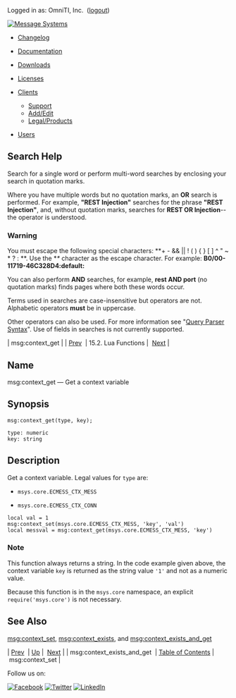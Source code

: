 Logged in as: OmniTI, Inc.  ([logout](https://support.messagesystems.com/logout.php))

[![Message Systems](https://support.messagesystems.com/images/ms-white205.png)](https://support.messagesystems.com/start.php) 

*   [Changelog](https://support.messagesystems.com/start.php?show=changelog)
*   [Documentation](https://support.messagesystems.com/docs/)
*   [Downloads](https://support.messagesystems.com/start.php)

*   [Licenses](https://support.messagesystems.com/license_summary.php)
*   <a href="">Clients</a>
    *   [Support](https://support.messagesystems.com/cs.php)
    *   [Add/Edit](https://support.messagesystems.com/edit_client.php)
    *   [Legal/Products](https://support.messagesystems.com/edit_products.php)
*   [Users](https://support.messagesystems.com/edit_customer.php)

## Search Help

Search for a single word or perform multi-word searches by enclosing your search in quotation marks.

Where you have multiple words but no quotation marks, an **OR** search is performed. For example, **"REST Injection"** searches for the phrase **"REST Injection"**, and, without quotation marks, searches for **REST OR Injection**--the operator is understood.

### Warning

You must escape the following special characters: **+ - && || ! ( ) { } [ ] ^ " ~ * ? : \**. Use the **\** character as the escape character. For example: **B0/00-11719-46C328D4\:default\:**

You can also perform **AND** searches, for example, **rest AND port** (no quotation marks) finds pages where both these words occur.

Terms used in searches are case-insensitive but operators are not. Alphabetic operators **must** be in uppercase.

Other operators can also be used. For more information see "[Query Parser Syntax](https://lucene.apache.org/core/old_versioned_docs/versions/3_0_0/queryparsersyntax.html)". Use of fields in searches is not currently supported.

| msg:context_get |
| [Prev](lua.ref.msg_context_exists_and_get.php)  | 15.2. Lua Functions |  [Next](lua.ref.msg_context_set.php) |

<a name="lua.ref.msg_context_get"></a>
## Name

msg:context_get — Get a context variable

<a name="idp24343040"></a>
## Synopsis

`msg:context_get(type, key);`

```
type: numeric
key: string
```
<a name="idp24345744"></a>
## Description

Get a context variable. Legal values for `type` are:

*   `msys.core.ECMESS_CTX_MESS`

*   `msys.core.ECMESS_CTX_CONN`

```
local val = 1
msg:context_set(msys.core.ECMESS_CTX_MESS, 'key', 'val')
local messval = msg:context_get(msys.core.ECMESS_CTX_MESS, 'key')
```

### Note

This function always returns a string. In the code example given above, the context variable `key` is returned as the string value `'1'` and not as a numeric value.

Because this function is in the `msys.core` namespace, an explicit `require('msys.core')` is not necessary.

<a name="idp24354592"></a>
## See Also

[msg:context_set](lua.ref.msg_context_set.php "msg:context_set"), [msg:context_exists](lua.ref.msg_context_exists.php "msg:context_exists"), and [msg:context_exists_and_get](lua.ref.msg_context_exists_and_get.php "msg:context_exists_and_get")

| [Prev](lua.ref.msg_context_exists_and_get.php)  | [Up](lua.function.details.php) |  [Next](lua.ref.msg_context_set.php) |
| msg:context_exists_and_get  | [Table of Contents](index.php) |  msg:context_set |

Follow us on:

[![Facebook](https://support.messagesystems.com/images/icon-facebook.png)](http://www.facebook.com/messagesystems) [![Twitter](https://support.messagesystems.com/images/icon-twitter.png)](http://twitter.com/#!/MessageSystems) [![LinkedIn](https://support.messagesystems.com/images/icon-linkedin.png)](http://www.linkedin.com/company/message-systems)